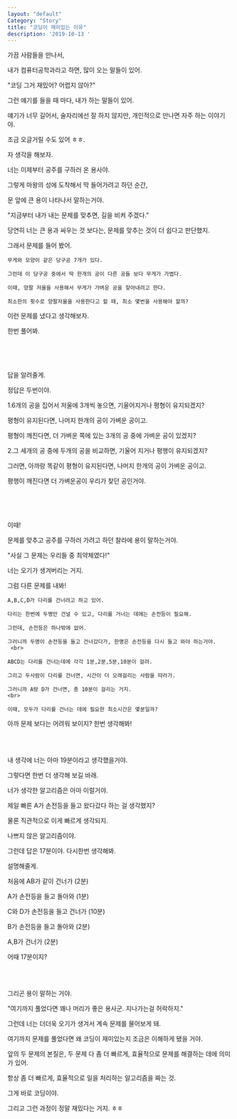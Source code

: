 ```yaml
---
layout: "default"
Category: "Story"
title: "코딩이 재미있는 이유"
description: '2019-10-13 '
---
```


가끔 사람들을 만나서,

내가 컴퓨터공학과라고 하면, 많이 오는 말들이 있어.

"코딩 그거 재밌어? 어렵지 않아?"

그런 얘기를 들을 때 마다, 내가 하는 말들이 있어.

얘기가 너무 길어서, 술자리에선 잘 하지 않지만, 개인적으로 만나면 자주 하는 이야기야.

조금 오글거릴 수도 있어 ㅎㅎ.

자 생각을 해보자.

너는 이제부터 공주를 구하러 온 용사야.

그렇게 마왕의 성에 도착해서 막 들어가려고 하던 순간,

문 앞에 큰 용이 나타나서 말하는거야.

"지금부터 내가 내는 문제를 맞추면, 길을 비켜 주겠다."

당연히 너는 큰 용과 싸우는 것 보다는, 문제를 맞추는 것이 더 쉽다고 판단했지.

그래서 문제를 들어 봤어.


~~~
무게와 모양이 같은 당구공 7개가 있다.

그런데 이 당구공 중에서 딱 한개의 공이 다른 공들 보다 무게가 가볍다.

이때, 양팔 저울을 사용해서 무게가 가벼운 공을 찾아내려고 한다.

최소한의 횟수로 양팔저울을 사용한다고 할 때, 최소 몇번을 사용해야 할까?
~~~

이런 문제를 냈다고 생각해보자.

한번 풀어봐.

<br>
<br>
<br>

답을 알려줄게.

정답은 두번이야.

1.6개의 공을 집어서 저울에 3개씩 놓으면, 기울어지거나 평형이 유지되겠지?

평형이 유지된다면, 나머지 한개의 공이 가벼운 공이고.

평형이 깨진다면, 더 가벼운 쪽에 있는 3개의 공 중에 가벼운 공이 있겠지?

2.그 세개의 공 중에 두개의 공을 비교하면, 기울어 지거나 평행이 유지되겠지?

그러면, 아까랑 똑같이 평형이 유지된다면, 나머지 한개의 공이 가벼운 공이고.

평행이 깨진다면 더 가벼운공이 우리가 찾던 공인거야.

<br><br><br>

이때!

문제를 맞추고 공주를 구하러 가려고 하던 찰라에 용이 말하는거야.

"사실 그 문제는 우리들 중 최약체였다!"

너는 오기가 생겨버리는 거지.

그럼 다른 문제를 내봐!

~~~
A,B,C,D가 다리를 건너려고 하고 있어.

다리는 한번에 두명만 건널 수 있고, 다리를 거너는 데에는 손전등이 필요해.

그런데, 손전등은 하나밖에 없어.

그러니까 두명이 손전등을 들고 건너갔다가, 한명은 손전등을 다시 들고 와야 하는거야.
 <br>

ABCD는 다리를 건너는데에 각각 1분,2분,5분,10분이 걸려.

그리고 두사람이 다리를 건너면, 시간이 더 오래걸리는 사람을 따라가.

그러니까 A랑 D가 건너면, 총 10분이 걸리는 거지.
<br>

이때, 모두가 다리를 건너는 데에 필요한 최소시간은 몇분일까?
~~~


아까 문제 보다는 어려워 보이지? 한번 생각해봐!


<br><br>

내 생각에 너는 아마 19분이라고 생각했을거야.

그렇다면 한번 더 생각해 보길 바래.

너가 생각한 알고리즘은 아마 이럴거야.

제일 빠른 A가 손전등을 들고 왔다갔다 하는 걸 생각했지?

물론 직관적으로 이게 빠르게 생각되지.

나쁘지 않은 알고리즘이야.

그런데 답은 17분이야. 다시한번 생각해봐.

설명해줄게.

처음에 AB가 같이 건너가 (2분)

A가 손전등을 들고 돌아와 (1분)

C와 D가 손전등을 들고 건너가 (10분)

B가 손전등을 들고 돌아와 (2분)

A,B가 건너가 (2분)

어때 17분이지?

<br>
<br>

그리곤 용이 말하는 거야.

"여기까지 풀었다면 꽤나 머리가 좋은 용사군. 지나가는걸 허락하지."

그런데 너는 더더욱 오기가 생겨서 계속 문제를 물어보게 돼.

여기까지 문제를 풀었다면 왜 코딩이 재미있는지 조금은 이해하게 됐을 거야.

앞의 두 문제의 본질은, 두 문제 다 좀 더 빠르게, 효율적으로 문제를 해결하는 데에 의미가 있어.

항상 좀 더 빠르게, 효율적으로 일을 처리하는 알고리즘을 짜는 것.

그게 바로 코딩이야.

그리고 그런 과정이 정말 재밌다는 거지. ㅎㅎ
